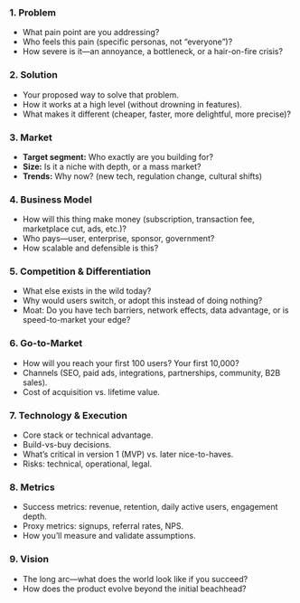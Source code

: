 
### 1. **Problem**
- What pain point are you addressing?
- Who feels this pain (specific personas, not “everyone”)?
- How severe is it—an annoyance, a bottleneck, or a hair-on-fire crisis?

### 2. **Solution**
- Your proposed way to solve that problem.
- How it works at a high level (without drowning in features).
- What makes it different (cheaper, faster, more delightful, more precise)?

### 3. **Market**
- **Target segment:** Who exactly are you building for?
- **Size:** Is it a niche with depth, or a mass market?
- **Trends:** Why now? (new tech, regulation change, cultural shifts)

### 4. **Business Model**
- How will this thing make money (subscription, transaction fee, marketplace cut, ads, etc.)?
- Who pays—user, enterprise, sponsor, government?
- How scalable and defensible is this?

### 5. **Competition & Differentiation**
- What else exists in the wild today?
- Why would users switch, or adopt this instead of doing nothing?
- Moat: Do you have tech barriers, network effects, data advantage, or is speed-to-market your edge?

### 6. **Go-to-Market**
- How will you reach your first 100 users? Your first 10,000?
- Channels (SEO, paid ads, integrations, partnerships, community, B2B sales).
- Cost of acquisition vs. lifetime value.

### 7. **Technology & Execution**
- Core stack or technical advantage.
- Build-vs-buy decisions.
- What’s critical in version 1 (MVP) vs. later nice-to-haves.
- Risks: technical, operational, legal.

### 8. **Metrics**
- Success metrics: revenue, retention, daily active users, engagement depth.
- Proxy metrics: signups, referral rates, NPS.
- How you’ll measure and validate assumptions.

### 9. **Vision**
- The long arc—what does the world look like if you succeed?
- How does the product evolve beyond the initial beachhead?
